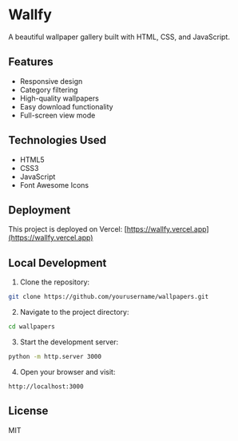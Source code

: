 # Wallfy

A beautiful wallpaper gallery built with HTML, CSS, and JavaScript.

## Features

- Responsive design
- Category filtering
- High-quality wallpapers
- Easy download functionality
- Full-screen view mode

## Technologies Used

- HTML5
- CSS3
- JavaScript
- Font Awesome Icons

## Deployment

This project is deployed on Vercel: [https://wallfy.vercel.app](https://wallfy.vercel.app)

## Local Development

1. Clone the repository:
```bash
git clone https://github.com/yourusername/wallpapers.git
```

2. Navigate to the project directory:
```bash
cd wallpapers
```

3. Start the development server:
```bash
python -m http.server 3000
```

4. Open your browser and visit:
```
http://localhost:3000
```

## License

MIT 